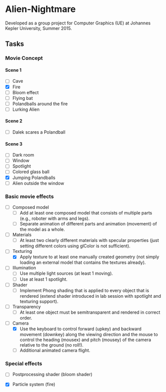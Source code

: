 # Alien-Nightmare

Developed as a group project for Computer Graphics (UE) at Johannes Kepler University, Summer 2015.

## Tasks

### Movie Concept

#### Scene 1
- [ ] Cave
- [x] Fire
- [ ] Bloom effect
- [ ] Flying bat
- [ ] Polandballs around the fire
- [ ] Lurking Alien

#### Scene 2
- [ ] Dalek scares a Polandball

#### Scene 3
- [ ] Dark room
- [ ] Window
- [ ] Spotlight
- [ ] Colored glass ball
- [x] Jumping Polandballs
- [ ] Alien outside the window

### Basic movie effects

- [ ] Composed model 
	- [ ] Add at least one composed model that consists of multiple parts (e.g., roboter with arms 
and legs). 
	- [ ] Separate animation of different parts and animation (movement) of the model as a whole. 
- [ ] Materials 
	- [ ] At least two clearly different materials with specular properties (just setting different 
colors using glColor is not sufficient). 
- [ ] Texturing 
	- [x] Apply texture to at least one manually created geometry (not simply loading an external 
model that contains the textures already). 
- [ ] Illumination 
	- [ ] Use multiple light sources (at least 1 moving). 
	- [ ] Use at least 1 spot­light. 
- [ ] Shader 
	- [ ] Implement Phong shading that is applied to every object that is rendered (extend shader 
introduced in lab session with spot­light and texturing support). 
- [ ] Transparency 
	- [ ] At least one object must be semi­transparent and rendered in correct order. 
- [ ] Camera 
	- [x] Use the keyboard to control forward (up­key) and backward movement (down­key) along 
the viewing direction and the mouse to control the heading (mouse­x) and pitch 
(mouse­y) of the camera relative to the ground (no roll!). 
	- [ ] Additional animated camera flight.

### Special effects
- [ ] Postprocessing shader (bloom shader)
- [x] Particle system (fire)

